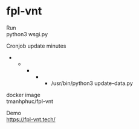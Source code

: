 # fpl-vnt
Run  
python3 wsgi.py

Cronjob update minutes
* * * * * /usr/bin/python3 update-data.py

docker image  
tmanhphuc/fpl-vnt  

Demo  
https://fpl-vnt.tech/
